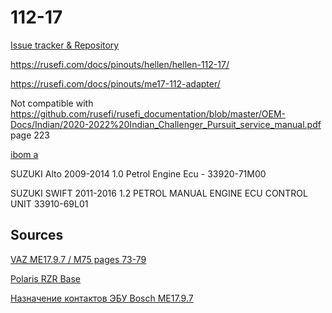 # 112-17

[Issue tracker & Repository](https://github.com/rusefi/hellen-112-17)

https://rusefi.com/docs/pinouts/hellen/hellen-112-17/

https://rusefi.com/docs/pinouts/me17-112-adapter/

Not compatible with https://github.com/rusefi/rusefi_documentation/blob/master/OEM-Docs/Indian/2020-2022%20Indian_Challenger_Pursuit_service_manual.pdf page 223

[ibom a](https://rusefi.com/docs/ibom/uaefi-a-ibom.html)


SUZUKI Alto 2009-2014 1.0 Petrol Engine Ecu - 33920-71M00

SUZUKI SWIFT 2011-2016 1.2 PETROL MANUAL ENGINE ECU CONTROL UNIT 33910-69L01

## Sources

[VAZ МE17.9.7 / M75 pages 73-79](https://github.com/rusefi/rusefi_documentation/blob/master/OEM-Docs/Polaris/%D0%AD%D0%91%D0%A3%20%D0%9C1797%2C%20%D0%9C75.pdf)

[Polaris RZR Base](https://github.com/rusefi/rusefi_documentation/blob/master/OEM-Docs/Polaris/RZR%20PRO%20XP%20(Base%20Model).pdf)

[Назначение контактов ЭБУ Bosch ME17.9.7](https://chiptuner.ru/content/pin_1797/)
